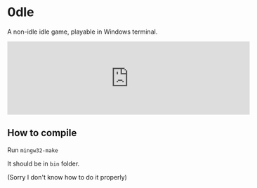 # 0dle

A non-idle idle game, playable in Windows terminal.

<iframe frameborder="0" src="https://itch.io/embed/2459001" width="552" height="167"><a href="https://j56164.itch.io/0dle">0dle by J56164</a></iframe>

## How to compile

Run `mingw32-make`

It should be in `bin` folder.

(Sorry I don't know how to do it properly)
